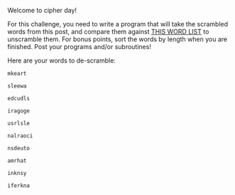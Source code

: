 

Welcome to cipher day!

For this challenge, you need to write a program that will take the scrambled words from this post, and compare them against [THIS WORD LIST](http://pastebin.com/jSD873gL) to unscramble them. For bonus points, sort the words by length when you are finished. Post your programs and/or subroutines!

Here are your words to de-scramble:

`mkeart`

`sleewa`

`edcudls`

`iragoge`

`usrlsle`

`nalraoci`

`nsdeuto`

`amrhat`

`inknsy`

`iferkna`

